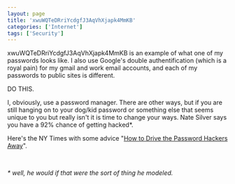 ```yaml
---
layout: page
title: 'xwuWQTeDRriYcdgfJ3AqVhXjapk4MmKB'
categories: ['Internet']
tags: ['Security']
---
```

xwuWQTeDRriYcdgfJ3AqVhXjapk4MmKB is an example of what one of my passwords looks like. I also use Google's double authentification (which is a royal pain) for my gmail and work email accounts, and each of my passwords to public sites is different.

DO THIS.

I, obviously, use a password manager. There are other ways, but if you are still hanging on to your dog/kid password or something else that seems unique to you but really isn't it is time to change your ways. Nate Silver says you have a 92% chance of getting hacked*.

Here's the NY Times with some advice "<a href="http://www.nytimes.com/2012/11/08/technology/personaltech/how-to-devise-passwords-that-drive-hackers-away.html?src=me&amp;ref=general">How to Drive the Password Hackers Away</a>".

&nbsp;

<address>* well, he would if that were the sort of thing he modeled.</address>&nbsp;

&nbsp;
